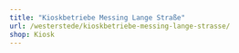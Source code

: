 ```yaml
---
title: "Kioskbetriebe Messing Lange Straße"
url: /westerstede/kioskbetriebe-messing-lange-strasse/
shop: Kiosk
---
```

